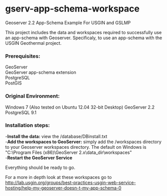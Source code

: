 gserv-app-schema-workspace
==========================

Geoserver 2.2 App-Schema Example For USGIN and GSLMP

This project includes the data and workspaces required to successfully use an app-schema with Geoserver. Specificaly, to use an app-schema with the USGIN Geothermal project.
  
  
<h3>Prerequisites:</h3>
  
GeoServer  
GeoServer app-schema extension  
PostgreSQL  
PostGIS  
  
  
<h3>Original Environment:</h3>
  
Windows 7  (Also tested on Ubuntu 12.04 32-bit Desktop)
GeoServer 2.2  
PostgreSQL 9.1  
  
  
<h3>Installation steps:</h3>
  
-<b>Install the data:</b> view the /database/DBinstall.txt  
-<b>Add the workspaces to GeoServer:</b> simply add the /workspaces directory to your Geoserver workspaces directory. The default on Windows is "C:\Program Files (x86)\GeoServer 2.x\data_dir\workspaces"  
-<b>Restart the GeoServer Service</b>
  
Everything should be ready to go.

For a more in depth look at these workspaces go to <a href='http://lab.usgin.org/groups/best-practices-usgin-web-service-hosting/help-my-geoserver-doesn-t-my-app-schema-0'>http://lab.usgin.org/groups/best-practices-usgin-web-service-hosting/help-my-geoserver-doesn-t-my-app-schema-0</a>
